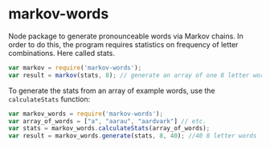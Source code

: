 # markov-words
Node package to generate pronounceable words via Markov chains.  In order to do this, the program requires statistics on frequency of letter combinations.  Here called stats.
```js
var markov = require('markov-words');
var result = markov(stats, 8); // generate an array of one 8 letter word
```
To generate the stats from an array of example words, use the `calculateStats` function:
```js
var markov_words = require('markov-words');
var array_of_words = ["a", "aarau", "aardvark"] // etc.
var stats = markov_words.calculateStats(array_of_words);
var result = markov_words.generate(stats, 8, 40); //40 8 letter words
```
